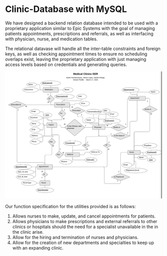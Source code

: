 # Clinic-Database with MySQL

We have designed a backend relation database intended to be used with a proprietary application similar to Epic Systems with the goal of managing patients appointments, prescriptions and referrals, as well as interfacing with physician, nurse, and medication tables.

The relational datavase will handle all the inter-table constraints and foreign keys, as well as checking appointment times to ensure no scheduling overlaps exist, leaving the proprietary application with just managing access levels based on credentials and generating queries.

![Database Diagram](./MedicalClinic.PNG)

Our function specification for the utilities provided is as follows: 
1. Allows nurses to make, update, and cancel appointments for patients.
2. Allows physicians to make prescriptions and external referrals to other clinics or hospitals should the need for a specialist unavailable in the in the clinic arise.
3. Allow for the hiring and termination of nurses and physicians.
4. Allow for the creation of new departments and specialties to keep up with an expanding clinic.

